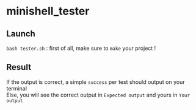 # minishell_tester

## Launch
`bash tester.sh` : first of all, make sure to `make` your project !

## Result
If the output is correct, a simple `success` per test should output on your terminal  
Else, you will see the correct output in `Expected output` and yours in `Your output`
